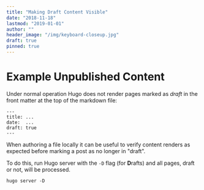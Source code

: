```yaml
---
title: "Making Draft Content Visible"
date: "2018-11-18"
lastmod: "2019-01-01"
author: ""
header_image: "/img/keyboard-closeup.jpg"
draft: true
pinned: true
---
```


# Example Unpublished Content

Under normal operation Hugo does not render pages marked as _draft_ in the front matter at the top of the markdown file:

```
---
title: ...
date:  ...
draft: true
---
```

When authoring a file locally it can be useful to verify content renders as expected before marking a post as no longer in "draft".

To do this, run Hugo server with the `-D` flag (for **D**rafts) and all pages, draft or not, will be processed.

```
hugo server -D
```
